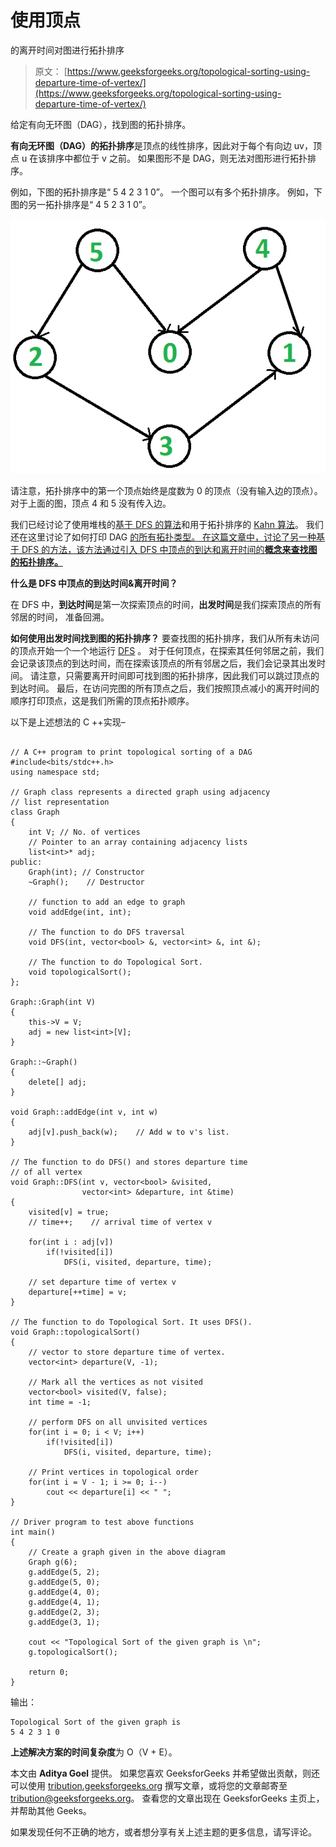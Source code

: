 # 使用顶点

的离开时间对图进行拓扑排序

> 原文： [https://www.geeksforgeeks.org/topological-sorting-using-departure-time-of-vertex/](https://www.geeksforgeeks.org/topological-sorting-using-departure-time-of-vertex/)

给定有向无环图（DAG），找到图的拓扑排序。

**有向无环图（DAG）的拓扑排序**是顶点的线性排序，因此对于每个有向边 uv，顶点 u 在该排序中都位于 v 之前。 如果图形不是 DAG，则无法对图形进行拓扑排序。

例如，下图的拓扑排序是“ 5 4 2 3 1 0”。 一个图可以有多个拓扑排序。 例如，下图的另一拓扑排序是“ 4 5 2 3 1 0”。

![Topological Sort](img/31b4664cf71d036d9996a080b294e13a.png)

请注意，拓扑排序中的第一个顶点始终是度数为 0 的顶点（没有输入边的顶点）。 对于上面的图，顶点 4 和 5 没有传入边。

我们已经讨论了使用堆栈的[基于 DFS 的算法](https://www.geeksforgeeks.org/topological-sorting/)和用于拓扑排序的 [Kahn 算法](https://www.geeksforgeeks.org/topological-sorting-indegree-based-solution/)。 我们还在这里讨论了如何打印 DAG [的所有拓扑类型。 在这篇文章中，讨论了另一种基于 DFS 的方法，该方法通过引入 DFS 中顶点的到达和离开时间的**概念来查找图的拓扑排序。**](https://www.geeksforgeeks.org/all-topological-sorts-of-a-directed-acyclic-graph/)

**什么是 DFS 中顶点的到达时间&离开时间？**

在 DFS 中，**到达时间**是第一次探索顶点的时间，**出发时间**是我们探索顶点的所有邻居的时间， 准备回溯。

**如何使用出发时间找到图的拓扑排序？**
要查找图的拓扑排序，我们从所有未访问的顶点开始一个一个地运行 [DFS](https://www.geeksforgeeks.org/depth-first-traversal-for-a-graph/) 。 对于任何顶点，在探索其任何邻居之前，我们会记录该顶点的到达时间，而在探索该顶点的所有邻居之后，我们会记录其出发时间。 请注意，只需要离开时间即可找到图的拓扑排序，因此我们可以跳过顶点的到达时间。 最后，在访问完图的所有顶点之后，我们按照顶点减小的离开时间的顺序打印顶点，这是我们所需的顶点拓扑顺序。

以下是上述想法的 C ++实现–

```

// A C++ program to print topological sorting of a DAG 
#include<bits/stdc++.h> 
using namespace std; 

// Graph class represents a directed graph using adjacency  
// list representation 
class Graph 
{ 
    int V; // No. of vertices 
    // Pointer to an array containing adjacency lists 
    list<int>* adj; 
public: 
    Graph(int); // Constructor 
    ~Graph();    // Destructor 

    // function to add an edge to graph 
    void addEdge(int, int); 

    // The function to do DFS traversal 
    void DFS(int, vector<bool> &, vector<int> &, int &); 

    // The function to do Topological Sort. 
    void topologicalSort(); 
}; 

Graph::Graph(int V) 
{ 
    this->V = V; 
    adj = new list<int>[V]; 
} 

Graph::~Graph() 
{ 
    delete[] adj; 
} 

void Graph::addEdge(int v, int w) 
{ 
    adj[v].push_back(w);    // Add w to v's list. 
} 

// The function to do DFS() and stores departure time  
// of all vertex 
void Graph::DFS(int v, vector<bool> &visited,  
                vector<int> &departure, int &time) 
{ 
    visited[v] = true; 
    // time++;    // arrival time of vertex v 

    for(int i : adj[v]) 
        if(!visited[i]) 
            DFS(i, visited, departure, time); 

    // set departure time of vertex v 
    departure[++time] = v; 
} 

// The function to do Topological Sort. It uses DFS(). 
void Graph::topologicalSort() 
{ 
    // vector to store departure time of vertex. 
    vector<int> departure(V, -1); 

    // Mark all the vertices as not visited 
    vector<bool> visited(V, false); 
    int time = -1; 

    // perform DFS on all unvisited vertices 
    for(int i = 0; i < V; i++) 
        if(!visited[i]) 
            DFS(i, visited, departure, time); 

    // Print vertices in topological order 
    for(int i = V - 1; i >= 0; i--) 
        cout << departure[i] << " "; 
} 

// Driver program to test above functions 
int main() 
{ 
    // Create a graph given in the above diagram 
    Graph g(6); 
    g.addEdge(5, 2); 
    g.addEdge(5, 0); 
    g.addEdge(4, 0); 
    g.addEdge(4, 1); 
    g.addEdge(2, 3); 
    g.addEdge(3, 1); 

    cout << "Topological Sort of the given graph is \n"; 
    g.topologicalSort(); 

    return 0; 
} 

```

输出：

```
Topological Sort of the given graph is 
5 4 2 3 1 0 

```

**上述解决方案的时间复杂度**为 O（V + E）。

本文由 **Aditya Goel** 提供。 如果您喜欢 GeeksforGeeks 并希望做出贡献，则还可以使用 [tribution.geeksforgeeks.org](http://www.contribute.geeksforgeeks.org) 撰写文章，或将您的文章邮寄至 tribution@geeksforgeeks.org。 查看您的文章出现在 GeeksforGeeks 主页上，并帮助其他 Geeks。

如果发现任何不正确的地方，或者想分享有关上述主题的更多信息，请写评论。

